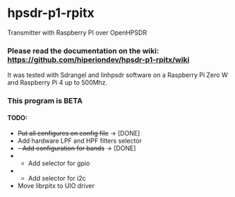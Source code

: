 # hpsdr-p1-rpitx

Transmitter with Raspberry PI over OpenHPSDR

### Please read the documentation on the wiki: https://github.com/hiperiondev/hpsdr-p1-rpitx/wiki 

 It was tested with Sdrangel and linhpsdr software on a Raspberry Pi Zero W and Raspberry Pi 4 up to 500Mhz.

### This program is BETA

#### TODO:
- ~~Put all configures on config file~~ -> [DONE]
- Add hardware LPF and HPF filters selector
- ~~- Add configuration for bands~~ -> [DONE]
- - Add selector for gpio
- - Add selector for i2c
- Move librpitx to UIO driver
